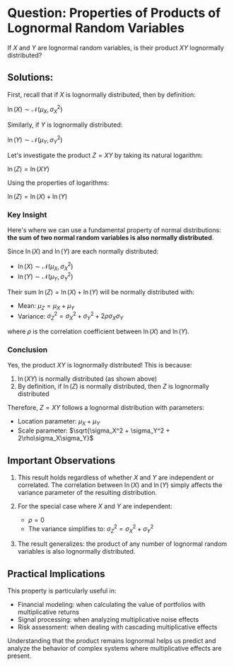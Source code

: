 # Question: Properties of Products of Lognormal Random Variables

If $X$ and $Y$ are lognormal random variables, is their product $XY$ lognormally distributed?

## Solutions:

First, recall that if $X$ is lognormally distributed, then by definition:

$\ln(X) \sim \mathcal{N}(\mu_X, \sigma_X^2)$

Similarly, if $Y$ is lognormally distributed:

$\ln(Y) \sim \mathcal{N}(\mu_Y, \sigma_Y^2)$

Let's investigate the product $Z = XY$ by taking its natural logarithm:

$\ln(Z) = \ln(XY)$

Using the properties of logarithms:

$\ln(Z) = \ln(X) + \ln(Y)$

### Key Insight

Here's where we can use a fundamental property of normal distributions: **the sum of two normal random variables is also normally distributed**.

Since $\ln(X)$ and $\ln(Y)$ are each normally distributed:

- $\ln(X) \sim \mathcal{N}(\mu_X, \sigma_X^2)$
- $\ln(Y) \sim \mathcal{N}(\mu_Y, \sigma_Y^2)$

Their sum $\ln(Z) = \ln(X) + \ln(Y)$ will be normally distributed with:

- Mean: $\mu_Z = \mu_X + \mu_Y$
- Variance: $\sigma_Z^2 = \sigma_X^2 + \sigma_Y^2 + 2\rho\sigma_X\sigma_Y$

where $\rho$ is the correlation coefficient between $\ln(X)$ and $\ln(Y)$.

### Conclusion

Yes, the product $XY$ is lognormally distributed! This is because:

1. $\ln(XY)$ is normally distributed (as shown above)
2. By definition, if $\ln(Z)$ is normally distributed, then $Z$ is lognormally distributed

Therefore, $Z = XY$ follows a lognormal distribution with parameters:

- Location parameter: $\mu_X + \mu_Y$
- Scale parameter: $\sqrt{\sigma_X^2 + \sigma_Y^2 + 2\rho\sigma_X\sigma_Y}$

## Important Observations

1. This result holds regardless of whether $X$ and $Y$ are independent or correlated. The correlation between $\ln(X)$ and $\ln(Y)$ simply affects the variance parameter of the resulting distribution.

2. For the special case where $X$ and $Y$ are independent:

   - $\rho = 0$
   - The variance simplifies to: $\sigma_Z^2 = \sigma_X^2 + \sigma_Y^2$

3. The result generalizes: the product of any number of lognormal random variables is also lognormally distributed.

## Practical Implications

This property is particularly useful in:

- Financial modeling: when calculating the value of portfolios with multiplicative returns
- Signal processing: when analyzing multiplicative noise effects
- Risk assessment: when dealing with cascading multiplicative effects

Understanding that the product remains lognormal helps us predict and analyze the behavior of complex systems where multiplicative effects are present.
